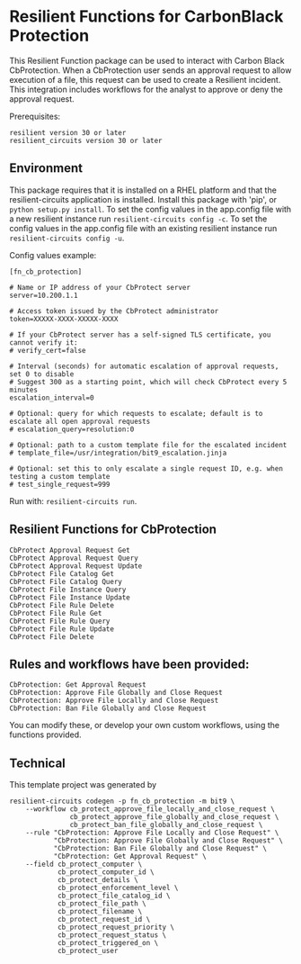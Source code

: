 # Resilient Functions for CarbonBlack Protection

This Resilient Function package can be used to interact with Carbon Black CbProtection.
When a CbProtection user sends an approval request to allow execution of a file,
this request can be used to create a Resilient incident.  This integration includes
workflows for the analyst to approve or deny the approval request.

Prerequisites:

	resilient version 30 or later
	resilient_circuits version 30 or later

## Environment

This package requires that it is installed on a RHEL platform and that the resilient-circuits application is installed.
Install this package with 'pip', or `python setup.py install`.
To set the config values in the app.config file with a new resilient instance run `resilient-circuits config -c`.
To set the config values in the app.config file with an existing resilient instance run `resilient-circuits config -u`.

Config values example:

	[fn_cb_protection]
	
	# Name or IP address of your CbProtect server
	server=10.200.1.1
	
	# Access token issued by the CbProtect administrator
	token=XXXXX-XXXX-XXXXX-XXXX
	
	# If your CbProtect server has a self-signed TLS certificate, you cannot verify it:
	# verify_cert=false
	
	# Interval (seconds) for automatic escalation of approval requests, set 0 to disable
	# Suggest 300 as a starting point, which will check CbProtect every 5 minutes
	escalation_interval=0
	
	# Optional: query for which requests to escalate; default is to escalate all open approval requests
	# escalation_query=resolution:0
	
	# Optional: path to a custom template file for the escalated incident
	# template_file=/usr/integration/bit9_escalation.jinja
	
	# Optional: set this to only escalate a single request ID, e.g. when testing a custom template
	# test_single_request=999


Run with: `resilient-circuits run`.

## Resilient Functions for CbProtection
```
CbProtect Approval Request Get
CbProtect Approval Request Query
CbProtect Approval Request Update
CbProtect File Catalog Get
CbProtect File Catalog Query
CbProtect File Instance Query
CbProtect File Instance Update
CbProtect File Rule Delete
CbProtect File Rule Get
CbProtect File Rule Query
CbProtect File Rule Update
CbProtect File Delete
```
## Rules and workflows have been provided:
```
CbProtection: Get Approval Request
CbProtection: Approve File Globally and Close Request
CbProtection: Approve File Locally and Close Request
CbProtection: Ban File Globally and Close Request
```
You can modify these, or develop your own custom workflows, using the functions provided.


## Technical

This template project was generated by

    resilient-circuits codegen -p fn_cb_protection -m bit9 \
        --workflow cb_protect_approve_file_locally_and_close_request \
                   cb_protect_approve_file_globally_and_close_request \
                   cb_protect_ban_file_globally_and_close_request \
        --rule "CbProtection: Approve File Locally and Close Request" \
               "CbProtection: Approve File Globally and Close Request" \
               "CbProtection: Ban File Globally and Close Request" \
               "CbProtection: Get Approval Request" \
        --field cb_protect_computer \
                cb_protect_computer_id \
                cb_protect_details \
                cb_protect_enforcement_level \
                cb_protect_file_catalog_id \
                cb_protect_file_path \
                cb_protect_filename \
                cb_protect_request_id \
                cb_protect_request_priority \
                cb_protect_request_status \
                cb_protect_triggered_on \
                cb_protect_user

